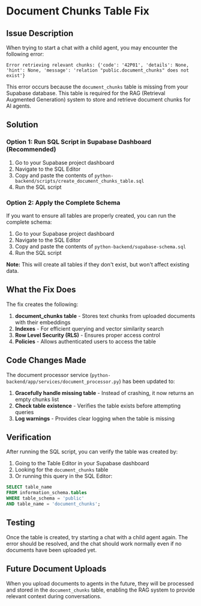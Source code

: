# Document Chunks Table Fix

## Issue Description

When trying to start a chat with a child agent, you may encounter the following error:

```
Error retrieving relevant chunks: {'code': '42P01', 'details': None, 'hint': None, 'message': 'relation "public.document_chunks" does not exist'}
```

This error occurs because the `document_chunks` table is missing from your Supabase database. This table is required for the RAG (Retrieval Augmented Generation) system to store and retrieve document chunks for AI agents.

## Solution

### Option 1: Run SQL Script in Supabase Dashboard (Recommended)

1. Go to your Supabase project dashboard
2. Navigate to the SQL Editor
3. Copy and paste the contents of `python-backend/scripts/create_document_chunks_table.sql`
4. Run the SQL script

### Option 2: Apply the Complete Schema

If you want to ensure all tables are properly created, you can run the complete schema:

1. Go to your Supabase project dashboard
2. Navigate to the SQL Editor
3. Copy and paste the contents of `python-backend/supabase-schema.sql`
4. Run the SQL script

**Note:** This will create all tables if they don't exist, but won't affect existing data.

## What the Fix Does

The fix creates the following:

1. **document_chunks table** - Stores text chunks from uploaded documents with their embeddings
2. **Indexes** - For efficient querying and vector similarity search
3. **Row Level Security (RLS)** - Ensures proper access control
4. **Policies** - Allows authenticated users to access the table

## Code Changes Made

The document processor service (`python-backend/app/services/document_processor.py`) has been updated to:

1. **Gracefully handle missing table** - Instead of crashing, it now returns an empty chunks list
2. **Check table existence** - Verifies the table exists before attempting queries
3. **Log warnings** - Provides clear logging when the table is missing

## Verification

After running the SQL script, you can verify the table was created by:

1. Going to the Table Editor in your Supabase dashboard
2. Looking for the `document_chunks` table
3. Or running this query in the SQL Editor:

```sql
SELECT table_name 
FROM information_schema.tables 
WHERE table_schema = 'public' 
AND table_name = 'document_chunks';
```

## Testing

Once the table is created, try starting a chat with a child agent again. The error should be resolved, and the chat should work normally even if no documents have been uploaded yet.

## Future Document Uploads

When you upload documents to agents in the future, they will be processed and stored in the `document_chunks` table, enabling the RAG system to provide relevant context during conversations.
